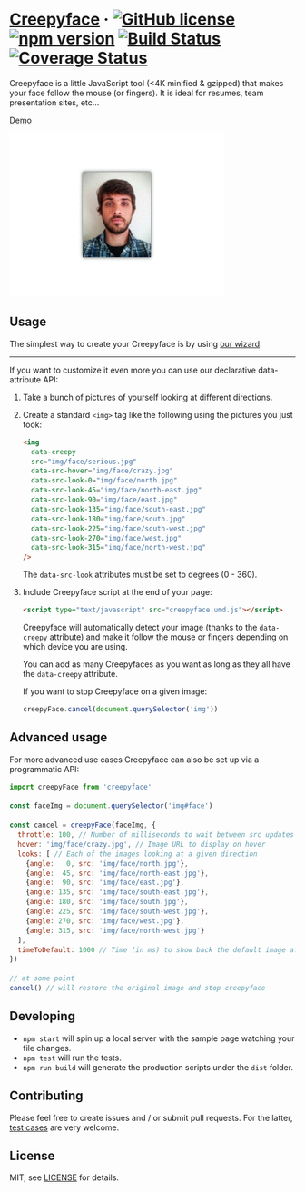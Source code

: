# [Creepyface](https://creepyface.io) &middot; [![GitHub license](https://img.shields.io/badge/license-MIT-blue.svg)](https://github.com/4lejandrito/creepyface/blob/master/LICENSE) [![npm version](https://img.shields.io/npm/v/creepyface.svg?style=flat)](https://www.npmjs.com/package/creepyface) [![Build Status](https://api.travis-ci.org/4lejandrito/creepyface.svg?branch=master)](https://travis-ci.org/4lejandrito/creepyface) [![Coverage Status](https://coveralls.io/repos/github/4lejandrito/creepyface/badge.svg?branch=master)](https://coveralls.io/github/4lejandrito/creepyface?branch=master)

Creepyface is a little JavaScript tool (<4K minified & gzipped) that makes your face follow the mouse (or fingers). It is ideal for resumes, team presentation sites, etc...

[Demo](https://creepyface.io)

![Example animated gif of a face following the pointer](example.gif)

## Usage

The simplest way to create your Creepyface is by using [our wizard](https://creepyface.io/create).

---

If you want to customize it even more you can use our declarative data-attribute API:

1. Take a bunch of pictures of yourself looking at different directions.

2. Create a standard `<img>` tag like the following using the pictures you just took:

    ```html
    <img
      data-creepy
      src="img/face/serious.jpg"
      data-src-hover="img/face/crazy.jpg"
      data-src-look-0="img/face/north.jpg"
      data-src-look-45="img/face/north-east.jpg"
      data-src-look-90="img/face/east.jpg"
      data-src-look-135="img/face/south-east.jpg"
      data-src-look-180="img/face/south.jpg"
      data-src-look-225="img/face/south-west.jpg"
      data-src-look-270="img/face/west.jpg"
      data-src-look-315="img/face/north-west.jpg"
    />
    ```

    The `data-src-look` attributes must be set to degrees (0 - 360).

3. Include Creepyface script at the end of your page:

    ```html
    <script type="text/javascript" src="creepyface.umd.js"></script>
    ```

    Creepyface will automatically detect your image (thanks to the `data-creepy` attribute) and make it follow the mouse or fingers depending on which device you are using.

    You can add as many Creepyfaces as you want as long as they all have the `data-creepy` attribute.

    If you want to stop Creepyface on a given image:
    ```js
    creepyFace.cancel(document.querySelector('img'))
    ```

## Advanced usage

For more advanced use cases Creepyface can also be set up via a programmatic API:

```js
import creepyFace from 'creepyface'

const faceImg = document.querySelector('img#face')

const cancel = creepyFace(faceImg, {
  throttle: 100, // Number of milliseconds to wait between src updates
  hover: 'img/face/crazy.jpg', // Image URL to display on hover
  looks: [ // Each of the images looking at a given direction
    {angle:   0, src: 'img/face/north.jpg'},
    {angle:  45, src: 'img/face/north-east.jpg'},
    {angle:  90, src: 'img/face/east.jpg'},
    {angle: 135, src: 'img/face/south-east.jpg'},
    {angle: 180, src: 'img/face/south.jpg'},
    {angle: 225, src: 'img/face/south-west.jpg'},
    {angle: 270, src: 'img/face/west.jpg'},
    {angle: 315, src: 'img/face/north-west.jpg'}
  ],
  timeToDefault: 1000 // Time (in ms) to show back the default image after no input is detected
})

// at some point
cancel() // will restore the original image and stop creepyface
```

## Developing

* `npm start` will spin up a local server with the sample page watching your file changes.
* `npm test` will run the tests.
* `npm run build` will generate the production scripts under the `dist` folder.

## Contributing

Please feel free to create issues and / or submit pull requests. For the latter, [test cases](src/__test__) are very welcome.

## License

MIT, see [LICENSE](https://github.com/4lejandrito/creepyface/blob/master/LICENSE) for details.